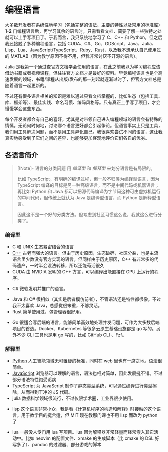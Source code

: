 # 编程语言

大多数开发者在系统性地学习（包括完整的语法、主要的特性以及常用的标准库） **1-2** 门编程语言后，再学习其余的语言时，只需看看文档、简要了解一些独特之处就可以上手写项目了。于我而言，我只系统地学习了 C、C++ 和 Python，但之后我还接触了多种编程语言，包括 CUDA、C#、Go、GDScript、Java、Julia、Lisp、Lua、JavaScript/TypeScript、Ruby、Rust，以及我不想承认自己使用过的 MATLAB（因为教学原因不得不用，但我非常讨厌不开源的语言）。

Julia 是我第一个通过查官方文档学会使用的语言，在此之前我以为学习编程应该借助书籍或者视频课程，但往往官方文档才是最好的资料。毕竟编程语言也是个高速发展的领域，书籍/课程从出版/发布的那一刻起就逐渐过时了，但官方文档总是随着语言一起更新的。

不过还有很多语言相关的知识是难以通过只看文档掌握的，比如生态（包括工具、库、框架等）、最佳实践、命名习惯、编码风格等。只有真正上手写了项目，才会慢慢学会这些东西。

每个开发者都会有自己的喜好，尤其是对带领自己进入编程领域的语言会有特殊的情愫。无论何时何地，讨论哪个语言更好都会引起争论。但语言事实上只是工具，我们用工具解决问题，而不是用工具异化自己。我很喜欢尝试不同的语言，这让我真实地感受到了它们之间的差异，也能够更加客观地评价它们各自的优劣。

## 各语言简介

> [!Note]- 语言的分类问题
> 用 *编译型* 和 *解释型* 来划分语言是有局限的。
>
> 比如 TypeScript，有明确的编译过程，但一般不归类为编译型语言，因为 TypeScript 编译的目标是另一种高级语言，而不是中间代码或机器语言；再比如 Python 和 Java 都可以把源代码编译为字节码这种可由虚拟机运行的中间代码，但传统上就认为 Java 是编译型语言，而 Python 是解释型语言。
>
> 因此这不是一个好的分类方法。但考虑到社区习惯这么说，我就这么进行分类了。

### 编译型
<!-- TODO -->
- C 和 UNIX 生态紧密结合的语言
- [C++](Cpp.md) 古老而强大的语言。但由于历史原因，生态破碎，社区分裂，也是主流语言里少数没有官方实现的语言。但同样由于历史原因，C++ 有非常多的代码遗产，一时半会没法转移，所以还能苟活很久
- CUDA 由 NVIDIA 发明的 C++ 方言，可以编译出能直接在 GPU 上运行的程序。
<!-- 可以使用 conda 搭建开发环境，创建并激活了虚拟环境后，运行 `mamba install nvidia::cuda-toolkit`。不过根据[官方文档](https://docs.nvidia.com/cuda/cuda-installation-guide-microsoft-windows/index.html)，在 Windows 上必须得安装 Visual Studio，无法使用别的编译器。NVIDIA 似乎并没有支持 MinGW 的打算。 -->
- C# 微软发明并推广的语言。
<!-- 有个解释器 scriptcs，不过同样只是玩具 -->
- Java 和 C# 很相似（其实是后者模仿前者），不管语法还是特性都很像。不过我不太喜欢 Java，总感觉很笨重，不够灵活。
- Rust 简单使用过，包管理器很好用。
<!-- 建议用 rustup 安装编译器，这样可以管理不同的编译器版本 -->
- Go 很适合写后端的语言，能够简单高效地处理并发问题，可作为大多数后端项目的首选。Docker、Kubernetes 等很多云原生基础设施都是 go 写的。另外不少 CLI 工具也是用 go 写的，比如 GitHub CLI 、Fzf。

### 解释型

- [Python](Python.md) 人工智能领域无可置疑的标准，同时在 web 里也有一席之地。语法很简单。
- [JavaScript](JavaScript.md) 浏览器可以理解的语言，语法也相对简单，因此发展挺不错。不过部分语法特性饱受诟病
- TypeScript 为 JavaScript 制作了静态类型系统，可以通过编译进行类型擦除，从而得到干净的 JS 代码。
- julia 数据科学领域很流行，不过仅限学术圈，工业界很少使用。
<!-- 建议用 juliaup 安装解释器，以管理不同的解释器版本 -->
- lisp 这个语言非常小众，我是看《计算机程序的构造和解释》时接触的这个语言。用于教学目的挺合适，但 MIT 现在教那门课也不用 lisp 而改为 python 了
<!-- 解释器一般用 sbcl。 -->
- lua 一般没人专门用 lua 写项目。lua 因为解释器非常轻量而经常嵌入其它活动中。比如 neovim 的配置文件、xmake 的生成脚本（比 cmake 的 DSL 好写多了）、pandoc 的过滤器、部分游戏的脚本
